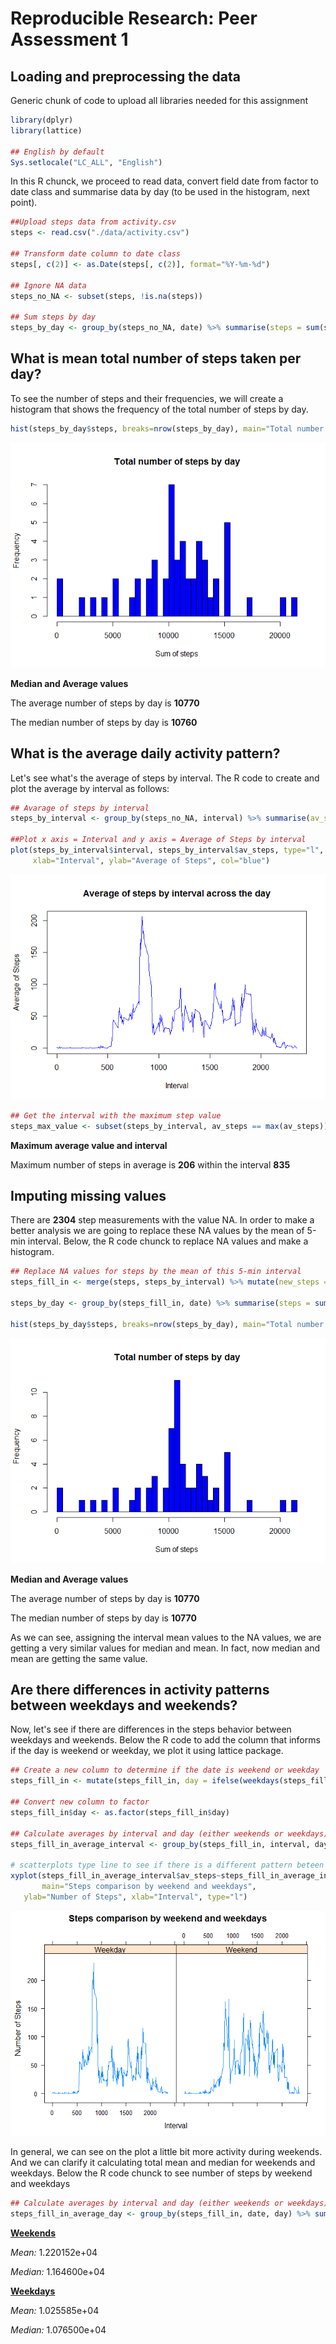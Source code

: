 # Reproducible Research: Peer Assessment 1


## Loading and preprocessing the data

Generic chunk of code to upload all libraries needed for this assignment



```r
library(dplyr)
library(lattice)

## English by default
Sys.setlocale("LC_ALL", "English")
```

In this R chunck, we proceed to read data, convert field date from factor to date class and summarise data by day (to be used in the histogram, next point).


```r
##Upload steps data from activity.csv
steps <- read.csv("./data/activity.csv")

## Transform date column to date class
steps[, c(2)] <- as.Date(steps[, c(2)], format="%Y-%m-%d")

## Ignore NA data
steps_no_NA <- subset(steps, !is.na(steps))

## Sum steps by day
steps_by_day <- group_by(steps_no_NA, date) %>% summarise(steps = sum(steps))
```


## What is mean total number of steps taken per day?


To see the number of steps and their frequencies, we will create a histogram that shows the frequency of the total number of steps by day.


```r
hist(steps_by_day$steps, breaks=nrow(steps_by_day), main="Total number of steps by day", xlab="Sum of steps", col="blue")
```

![](PA1_template_files/figure-html/unnamed-chunk-3-1.png) 

**Median and Average values**

The average number of steps by day is **10770**

The median number of steps by day is **10760**


## What is the average daily activity pattern?

Let's see what's the average of steps by interval. The R code to create and plot the average by interval as follows:


```r
## Avarage of steps by interval
steps_by_interval <- group_by(steps_no_NA, interval) %>% summarise(av_steps = mean(steps))

##Plot x axis = Interval and y axis = Average of Steps by interval
plot(steps_by_interval$interval, steps_by_interval$av_steps, type="l", main="Average of steps by interval across the day", 
     xlab="Interval", ylab="Average of Steps", col="blue")
```

![](PA1_template_files/figure-html/unnamed-chunk-4-1.png) 

```r
## Get the interval with the maximum step value
steps_max_value <- subset(steps_by_interval, av_steps == max(av_steps))
```

**Maximum average value and interval**

Maximum number of steps in average is **206** within the interval **835**


## Imputing missing values

There are **2304** step measurements with the value NA. In order to make a better analysis we are going to replace these NA values by the mean of 5-min interval. Below, the R code chunck to replace NA values and make a histogram.



```r
## Replace NA values for steps by the mean of this 5-min interval
steps_fill_in <- merge(steps, steps_by_interval) %>% mutate(new_steps = ifelse(is.na(steps), av_steps, steps)) %>% select(interval, date, steps = new_steps)

steps_by_day <- group_by(steps_fill_in, date) %>% summarise(steps = sum(steps))

hist(steps_by_day$steps, breaks=nrow(steps_by_day), main="Total number of steps by day", xlab="Sum of steps", col="blue")
```

![](PA1_template_files/figure-html/unnamed-chunk-5-1.png) 

**Median and Average values**

The average number of steps by day is **10770**

The median number of steps by day is **10770**


As we can see, assigning the interval mean values to the NA values, we are getting a very similar values for median and mean. In fact, now median and mean are getting the same value.



## Are there differences in activity patterns between weekdays and weekends?

Now, let's see if there are differences in the steps behavior between weekdays and weekends. Below the R code to add the column that informs if the day is weekend or weekday, we plot it using lattice package.


```r
## Create a new column to determine if the date is weekend or weekday
steps_fill_in <- mutate(steps_fill_in, day = ifelse(weekdays(steps_fill_in$date) == "Saturday" | weekdays(steps_fill_in$date) == "Sunday", "Weekend", "Weekday"))

## Convert new column to factor
steps_fill_in$day <- as.factor(steps_fill_in$day)

## Calculate averages by interval and day (either weekends or weekdays)
steps_fill_in_average_interval <- group_by(steps_fill_in, interval, day) %>% summarise(av_steps = mean(steps))

# scatterplots type line to see if there is a different pattern beteen weekends and weekdays 
xyplot(steps_fill_in_average_interval$av_steps~steps_fill_in_average_interval$interval|steps_fill_in_average_interval$day, 
       main="Steps comparison by weekend and weekdays", 
   ylab="Number of Steps", xlab="Interval", type="l")
```

![](PA1_template_files/figure-html/unnamed-chunk-6-1.png) 

In general, we can see on the plot a little bit more activity during weekends. And we can clarify it calculating total mean and median for weekends and weekdays. Below the R code chunck to see number of steps by weekend and weekdays


```r
## Calculate averages by interval and day (either weekends or weekdays)
steps_fill_in_average_day <- group_by(steps_fill_in, date, day) %>% summarise(steps = sum(steps))
```

**<u>Weekends</u>**

*Mean:* 1.220152e+04

*Median:* 1.164600e+04


**<u>Weekdays</u>**

*Mean:* 1.025585e+04

*Median:* 1.076500e+04


